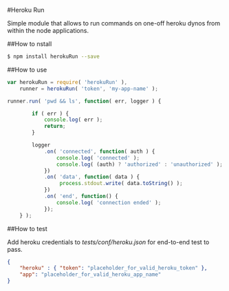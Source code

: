 #Heroku Run

Simple module that allows to run commands on one-off heroku dynos from within the node applications.

##How to nstall

``` bash
$ npm install herokuRun --save
```

##How to use

``` javascript
var herokuRun = require( 'herokuRun' ),
	runner = herokuRun( 'token', 'my-app-name' );

runner.run( 'pwd && ls', function( err, logger ) {

        if ( err ) {
        	console.log( err );
        	return;
        }

        logger
            .on( 'connected', function( auth ) {
               	console.log( 'connected' );
               	console.log( (auth) ? 'authorized' : 'unauthorized' );
            })
            .on( 'data', function( data ) {
                 process.stdout.write( data.toString() );
            })
            .on( 'end', function() {
                console.log( 'connection ended' );
            });
    } );
``` 


##How to test

Add heroku credentials to _tests/conf/heroku.json_ for end-to-end test to pass.

``` json
{
	"heroku" : { "token": "placeholder_for_valid_heroku_token" },
	"app": "placeholder_for_valid_heroku_app_name"
}
``` 
